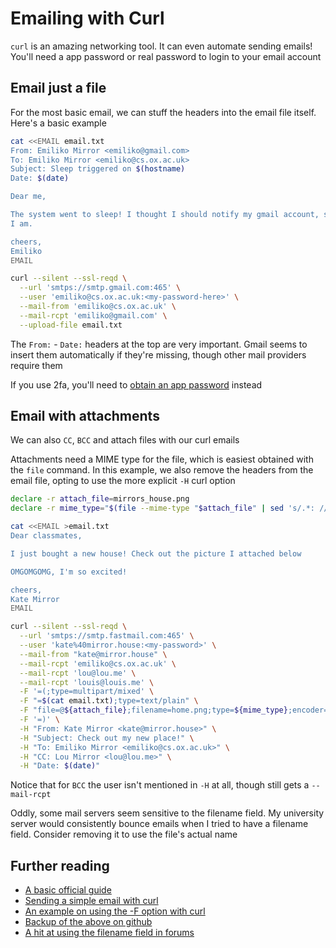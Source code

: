 # Emailing with Curl

`curl` is an amazing networking tool. It can even automate sending emails!
You'll need a app password or real password to login to your email account

## Email just a file

For the most basic email, we can stuff the headers into the email file itself.
Here's a basic example

```bash
cat <<EMAIL email.txt
From: Emiliko Mirror <emiliko@gmail.com>
To: Emiliko Mirror <emiliko@cs.ox.ac.uk>
Subject: Sleep triggered on $(hostname)
Date: $(date)

Dear me,

The system went to sleep! I thought I should notify my gmail account, so here
I am.

cheers,
Emiliko
EMAIL

curl --silent --ssl-reqd \
  --url 'smtps://smtp.gmail.com:465' \
  --user 'emiliko@cs.ox.ac.uk:<my-password-here>' \
  --mail-from 'emiliko@cs.ox.ac.uk' \
  --mail-rcpt 'emiliko@gmail.com' \
  --upload-file email.txt
```

The `From:` - `Date:` headers at the top are very important. Gmail seems to
insert them automatically if they're missing, though other mail providers
require them

If you use 2fa, you'll need to [obtain an app
password](https://support.google.com/accounts/answer/185833?hl=en) instead

## Email with attachments

We can also `CC`, `BCC` and attach files with our curl emails

Attachments need a MIME type for the file, which is easiest obtained with the
`file` command. In this example, we also remove the headers from the email file,
opting to use the more explicit `-H` curl option

```bash
declare -r attach_file=mirrors_house.png
declare -r mime_type="$(file --mime-type "$attach_file" | sed 's/.*: //')"

cat <<EMAIL >email.txt
Dear classmates,

I just bought a new house! Check out the picture I attached below

OMGOMGOMG, I'm so excited!

cheers,
Kate Mirror
EMAIL

curl --silent --ssl-reqd \
  --url 'smtps://smtp.fastmail.com:465' \
  --user 'kate%40mirror.house:<my-password>' \
  --mail-from "kate@mirror.house" \
  --mail-rcpt 'emiliko@cs.ox.ac.uk' \
  --mail-rcpt 'lou@lou.me' \
  --mail-rcpt 'louis@louis.me' \
  -F '=(;type=multipart/mixed' \
  -F "=$(cat email.txt);type=text/plain" \
  -F "file=@${attach_file};filename=home.png;type=${mime_type};encoder=base64" \
  -F '=)' \
  -H "From: Kate Mirror <kate@mirror.house>" \
  -H "Subject: Check out my new place!" \
  -H "To: Emiliko Mirror <emiliko@cs.ox.ac.uk>" \
  -H "CC: Lou Mirror <lou@lou.me>" \
  -H "Date: $(date)"
```

Notice that for `BCC` the user isn't mentioned in `-H` at all, though still gets
a `--mail-rcpt`

Oddly, some mail servers seem sensitive to the filename field. My university
server would consistently bounce emails when I tried to have a filename field.
Consider removing it to use the file's actual name

## Further reading

 - [A basic official guide](https://everything.curl.dev/usingcurl/smtp)
 - [Sending a simple email with
   curl](https://stackoverflow.com/questions/14722556/using-curl-to-send-email)
 - [An example on using the -F option with
   curl](https://blog.ambor.com/2021/08/using-curl-to-send-e-mail-with.html)
 - [Backup of the above on
   github](https://github.com/ambanmba/send-ses/blob/main/send-ses.sh)
 - [A hit at using the filename field in
   forums](https://stackoverflow.com/questions/15127732/change-name-of-upload-file-in-curl)
